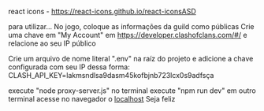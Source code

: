 react icons - https://react-icons.github.io/react-iconsASD

para utilizar...
No jogo, coloque as informações da guild como públicas
Crie uma chave em "My Account" em https://developer.clashofclans.com/#/ e relacione ao seu IP público

Crie um arquivo de nome literal ".env" na raíz do projeto e adicione a chave configurada com seu IP dessa forma:
CLASH_API_KEY=lakmsndlsa9dasm45kofbjnb723lcx0s9adfsça

execute "node proxy-server.js" no terminal
execute "npm run dev" em outro terminal
acesse no navegador o [localhost](http://localhost:3000/)
Seja feliz
